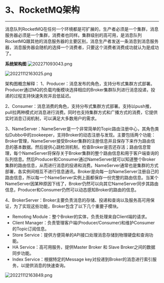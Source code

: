 # 3、RocketMQ架构
---


消息队列RocketMQ在任何一个环境都是可扩展的，生产者必须是一个集群，消息服务器必须是一个集群，消费者也同样。集群级别的高可用，是消息队列RocketMQ跟其他的消息服务器的主要区别，消息生产者发送一条消息到消息服务器，消息服务器会随机的选择一个消费者，只要这个消费者消费成功就认为是成功了。

**系统架构图**
![202271093043.png](https://restest.sx.ink/202271093043.png)

![20221112163025.png](https://restest.sx.ink/20221112163025.png)


架构图概念解释：
1、Producer：消息发布的角色，支持分布式集群方式部署。Producer通过MQ的负载均衡模块选择相应的Broker集群队列进行消息投递，投递的过程支持快速失败并且低延迟。

2、Consumer：消息消费的角色，支持分布式集群方式部署。支持以push推，pull拉两种模式对消息进行消费。同时也支持集群方式和广播方式的消费，它提供实时消息订阅机制，可以满足大多数用户的需求。

3、NameServer：NameServer是一个非常简单的Topic路由注册中心，其角色类似Dubbo中的zookeeper，支持Broker的动态注册与发现。主要包括两个功能：Broker管理，NameServer接受Broker集群的注册信息并且保存下来作为路由信息的基本数据。然后提供心跳检测机制，检查Broker是否还存活；路由信息管理，每个NameServer将保存关于Broker集群的整个路由信息和用于客户端查询的队列信息。然后Producer和Consumer通过NameServer就可以知道整个Broker集群的路由信息，从而进行消息的投递和消费。NameServer通常也是集群的方式部署，各实例间相互不进行信息通讯。Broker是向每一台NameServer注册自己的路由信息，所以每一个NameServer实例上面都保存一份完整的路由信息。当某个NameServer因某种原因下线了，Broker仍然可以向其它NameServer同步其路由信息，Producer和Consumer仍然可以动态感知Broker的路由的信息。

4、BrokerServer：Broker主要负责消息的存储、投递和查询以及服务高可用保证，为了实现这些功能，Broker包含了以下几个重要子模块。

- Remoting Module：整个Broker的实体，负责处理来自Client端的请求。
- Client Manager：负责管理客户端(Producer/Consumer)和维护Consumer的Topic订阅信息。
- Store Service：提供方便简单的API接口处理消息存储到物理硬盘和查询功能。
- HA Service：高可用服务，提供Master Broker 和 Slave Broker之间的数据同步功能。
- Index Service：根据特定的Message key对投递到Broker的消息进行索引服务，以提供消息的快速查询。


![20221112163849.png](https://restest.sx.ink/20221112163849.png)
